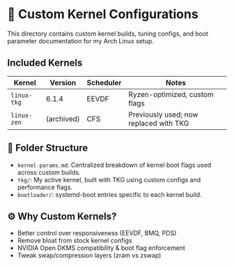 # 🧬 Custom Kernel Configurations

This directory contains custom kernel builds, tuning configs, and boot parameter documentation for my Arch Linux setup.

## Included Kernels

| Kernel       | Version  | Scheduler | Notes                              |
|--------------|----------|-----------|------------------------------------|
| `linux-tkg`  | 6.1.4    | EEVDF     | Ryzen-optimized, custom flags      |
| `linux-zen`  | (archived) | CFS      | Previously used; now replaced with TKG |

## 🧠 Folder Structure

- `kernel-params.md`: Centralized breakdown of kernel boot flags used across custom builds.
- `tkg/`: My active kernel, built with TKG using custom configs and performance flags.
- `bootloader/`: systemd-boot entries specific to each kernel build.

## ⚙️ Why Custom Kernels?

- Better control over responsiveness (EEVDF, BMQ, PDS)
- Remove bloat from stock kernel configs
- NVIDIA Open DKMS compatibility & boot flag enforcement
- Tweak swap/compression layers (zram vs zswap)
